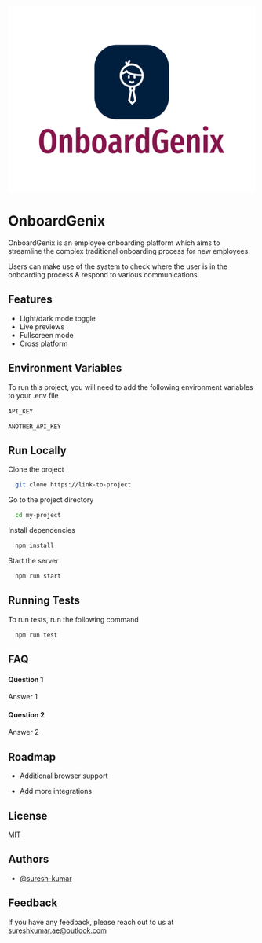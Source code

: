 
![Logo](https://github.com/Suresh-Kumar-A/OnboardGenix/blob/main/src/main/resources/static/assets/onboardgenix-high-resolution-logo.svg)

# OnboardGenix

OnboardGenix is an employee onboarding platform which aims to streamline the complex traditional onboarding process for new employees.

Users can make use of the system to check where the user is in the onboarding process & respond to various communications.


## Features

- Light/dark mode toggle
- Live previews
- Fullscreen mode
- Cross platform


## Environment Variables

To run this project, you will need to add the following environment variables to your .env file

`API_KEY`

`ANOTHER_API_KEY`


## Run Locally

Clone the project

```bash
  git clone https://link-to-project
```

Go to the project directory

```bash
  cd my-project
```

Install dependencies

```bash
  npm install
```

Start the server

```bash
  npm run start
```


## Running Tests

To run tests, run the following command

```bash
  npm run test
```


## FAQ

#### Question 1

Answer 1

#### Question 2

Answer 2


## Roadmap

- Additional browser support

- Add more integrations


## License

[MIT](https://choosealicense.com/licenses/mit/)


## Authors

- [@suresh-kumar](https://github.com/Suresh-Kumar-A)


## Feedback

If you have any feedback, please reach out to us at sureshkumar.ae@outlook.com

